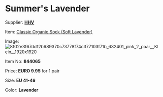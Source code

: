 # Summer's Lavender

Supplier: **[HHV](https://www.hhv.de)**

Item: [Classic Organic Sock (Soft Lavender)](https://www.hhv.de/shop/en/clothing/item/colorful-standard-classic-organic-sock-soft-lavender-844065v1?f_lco=453054734&f_scp=1&gclid=EAIaIQobChMI0_jG4eiQgQMVROTVCh1a1wOmEAQYByABEgKyi_D_BwE)

Image: ![8f02e3f67dd12b689370c73778f74c377103f71b_632401_pink_2_paar__Klein__1920x1920](https://github.com/MyServings/socks/assets/1499433/3fdc811f-124b-47af-8d4b-6ca0a5453fb0)

Item No: **844065**

Price: **EURO 9.95** for 1 pair

Size: **EU 41-46**

Color: **Lavender**
